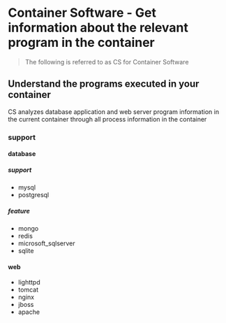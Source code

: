 # Container Software - Get information about the relevant program in the container

> The following is referred to as CS for Container Software

## Understand the programs executed in your container

CS analyzes database application and web server program information in the current container through all process information in the container

### support

#### database

##### support
- mysql 
- postgresql

##### feature
- mongo
- redis
- microsoft_sqlserver
- sqlite

#### web

- lighttpd
- tomcat
- nginx
- jboss
- apache